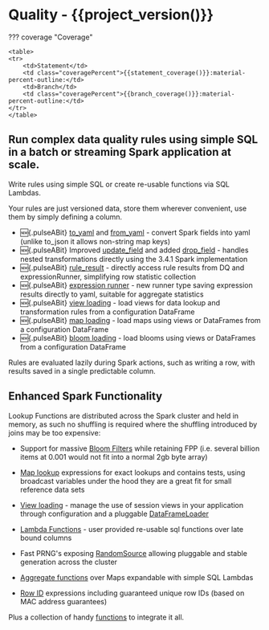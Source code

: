 # Quality - {{project_version()}}

??? coverage "Coverage"
    
    <table>
    <tr>
        <td>Statement</td>
        <td class="coveragePercent">{{statement_coverage()}}:material-percent-outline:</td>
        <td>Branch</td>
        <td class="coveragePercent">{{branch_coverage()}}:material-percent-outline:</td>
    </tr>
    </table>

## Run complex data quality rules using simple SQL in a batch or streaming Spark application at scale.

Write rules using simple SQL or create re-usable functions via SQL Lambdas.

Your rules are just versioned data, store them wherever convenient, use them by simply defining a column.

* :new:{.pulseABit} [to_yaml](sqlfunctions/#to_yaml) and [from_yaml](sqlfunctions/#from_yaml) - convert Spark fields into yaml (unlike to_json it allows non-string map keys)  
* :new:{.pulseABit} Improved [update_field](sqlfunctions/#update_field) and added [drop_field](sqlfunctions/#drop_field) - handles nested transformations directly using the 3.4.1 Spark implementation 
* :new:{.pulseABit} [rule_result](sqlfunctions/#rule_result) - directly access rule results from DQ and expressionRunner, simplifying row statistic collection 
* :new:{.pulseABit} [expression runner](advanced/expressionRunner.md) - new runner type saving expression results directly to yaml, suitable for aggregate statistics
* :new:{.pulseABit} [view loading](advanced/viewLoader.md) - load views for data lookup and transformation rules from a configuration DataFrame
* :new:{.pulseABit} [map loading](advanced/mapFunctions.md#map-loading) - load maps using views or DataFrames from a configuration DataFrame
* :new:{.pulseABit} [bloom loading](advanced/blooms.md#bloom-loading) - load blooms using views or DataFrames from a configuration DataFrame

Rules are evaluated lazily during Spark actions, such as writing a row, with results saved in a single predictable column.

## Enhanced Spark Functionality

Lookup Functions are distributed across the Spark cluster and held in memory, as such no shuffling is required where the shuffling introduced by joins may be too expensive:

* Support for massive [Bloom Filters](advanced/blooms/) while retaining FPP (i.e. several billion items at 0.001 would not fit into a normal 2gb byte array)
* [Map lookup](advanced/mapFunctions/) expressions for exact lookups and contains tests, using broadcast variables under the hood they are a great fit for small reference data sets
* [View loading](advanced/viewLoader.md) - manage the use of session views in your application through configuration and a pluggable [DataFrameLoader](./site/scaladocs/com/sparkutils/quality/DataFrameLoader.html)  

* [Lambda Functions](advanced/userFunctions/) - user provided re-usable sql functions over late bound columns


* Fast PRNG's exposing [RandomSource](https://commons.apache.org/proper/commons-rng/commons-rng-simple/apidocs/org/apache/commons/rng/simple/RandomSource.html) allowing pluggable and stable generation across the cluster


* [Aggregate functions](advanced/aggregations/) over Maps expandable with simple SQL Lambdas


* [Row ID](advanced/rowIdFunctions/) expressions including guaranteed unique row IDs (based on MAC address guarantees)


Plus a collection of handy [functions](sqlfunctions.md) to integrate it all.
